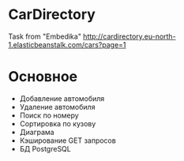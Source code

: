 # CarDirectory
Task from "Embedika"
http://cardirectory.eu-north-1.elasticbeanstalk.com/cars?page=1
# Основное
- Добавление автомобиля
- Удаление автомобиля
- Поиск по номеру
- Сортировка по кузову
- Диаграма
- Кэширование GET запросов
- БД PostgreSQL
